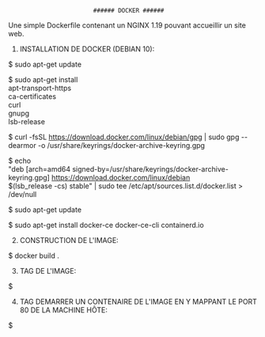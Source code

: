                             ###### DOCKER ######


  Une simple Dockerfile contenant un NGINX 1.19 pouvant accueillir un site web.

1) INSTALLATION DE DOCKER (DEBIAN 10):

  $ sudo apt-get update

  $ sudo apt-get install \
    apt-transport-https \
    ca-certificates \
    curl \
    gnupg \
    lsb-release
    
  $ curl -fsSL https://download.docker.com/linux/debian/gpg | sudo gpg --dearmor -o /usr/share/keyrings/docker-archive-keyring.gpg
  
  $ echo \
  "deb [arch=amd64 signed-by=/usr/share/keyrings/docker-archive-keyring.gpg] https://download.docker.com/linux/debian \
  $(lsb_release -cs) stable" | sudo tee /etc/apt/sources.list.d/docker.list > /dev/null

  $ sudo apt-get update

  $ sudo apt-get install docker-ce docker-ce-cli containerd.io
  
2) CONSTRUCTION DE L'IMAGE:
 
  $ docker build .
  
3) TAG DE L'IMAGE:

  $ 
  
4) TAG DEMARRER UN CONTENAIRE DE L'IMAGE EN Y MAPPANT LE PORT 80 DE LA MACHINE HÔTE:

  $
  
  
